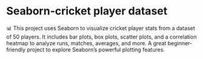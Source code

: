 # Seaborn-cricket player dataset
📊 This project uses Seaborn to visualize cricket player stats from a dataset of 50 players. It includes bar plots, box plots, scatter plots, and a correlation heatmap to analyze runs, matches, averages, and more. A great beginner-friendly project to explore Seaborn’s powerful plotting features.
